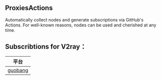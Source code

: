 ## ProxiesActions

Automatically collect nodes and generate subscriptions via GitHub's Actions. For well-known reasons, nodes can be used and cherished at any time.

## Subscribtions for V2ray：


| 平台                    |
| ----------------------- |
| [guobang](https://suc.bihai.cf/sub?target=v2ray&new_name=true&url=https%3A%2F%2Fraw.githubusercontent.com%2Fhermanb001%2FProxyTest%2Fmain%2Fsubscribe%2Fguobang)|
